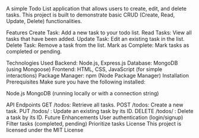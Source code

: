 A simple Todo List application that allows users to create, edit, and delete tasks. This project is built to demonstrate basic CRUD (Create, Read, Update, Delete) functionalities.


Features
Create Task: Add a new task to your todo list.
Read Tasks: View all tasks that have been added.
Update Task: Edit an existing task in the list.
Delete Task: Remove a task from the list.
Mark as Complete: Mark tasks as completed or pending.


Technologies Used
Backend: Node.js, Express.js
Database: MongoDB (using Mongoose)
Frontend: HTML, CSS, JavaScript (for simple interactions)
Package Manager: npm (Node Package Manager)
Installation
Prerequisites
Make sure you have the following installed:

Node.js
MongoDB (running locally or with a connection string)



API Endpoints
GET /todos: Retrieve all tasks.
POST /todos: Create a new task.
PUT /todos/
: Update an existing task by its ID.
DELETE /todos/
: Delete a task by its ID.
Future Enhancements
User authentication (login/signup)
Filter tasks (completed, pending)
Prioritize tasks
License
This project is licensed under the MIT License
